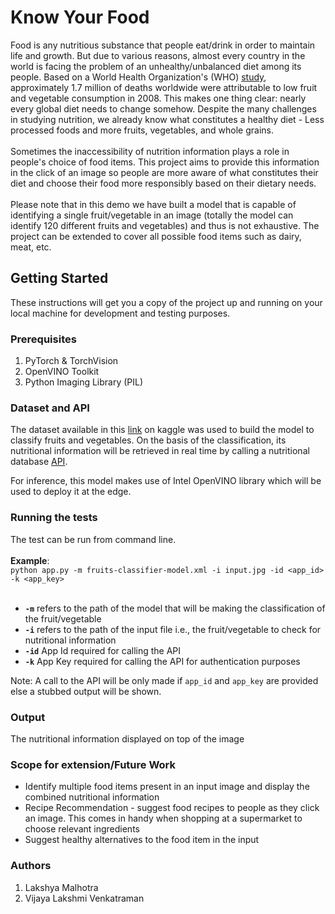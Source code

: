 # Know Your Food

Food is any nutritious substance that people eat/drink in order to maintain life and growth. But due to various reasons, almost every country in the world is facing the problem of an unhealthy/unbalanced diet among its people. Based on a World Health Organization's (WHO) [study](https://www.who.int/gho/ncd/risk_factors/unhealthy_diet_text/en/), approximately 1.7 million of deaths worldwide were attributable to low fruit and vegetable consumption in 2008. This makes one thing clear: nearly every global diet needs to change somehow. Despite the many challenges in studying nutrition, we already know what constitutes a healthy diet - Less processed foods and more fruits, vegetables, and whole grains.<br /><br />
Sometimes the inaccessibility of nutrition information plays a role in people's choice of food items. This project aims to provide this information in the click of an image so people are more aware of what constitutes their diet and choose their food more responsibly based on their dietary needs. <br /><br />
Please note that in this demo we have built a model that is capable of identifying a single fruit/vegetable  in an image (totally the model can identify 120 different fruits and vegetables) and thus is not exhaustive. The project can be extended to cover all possible food items such as dairy, meat, etc.

## Getting Started
These instructions will get you a copy of the project up and running on your local machine for development and testing purposes. 

### Prerequisites
1) PyTorch & TorchVision
2) OpenVINO Toolkit
3) Python Imaging Library (PIL)

### Dataset and API
The dataset available in this [link](https://www.kaggle.com/moltean/fruits) on kaggle was used to build the model to classify fruits and vegetables. On the basis of the classification, its nutritional information will be retrieved in real time by calling a nutritional database [API](https://www.edamam.com/). <br />

For inference, this model makes use of Intel OpenVINO library which will be used to deploy it at the edge.

### Running the tests
The test can be run from command line.<br /> <br />
**Example**: <br />
`python app.py -m fruits-classifier-model.xml -i input.jpg -id <app_id> -k <app_key>` <br /><br />
* **`-m`** refers to the path of the model that will be making the classification of the fruit/vegetable <br />
* **`-i`**  refers to the path of the input file i.e., the fruit/vegetable to check for nutritional information
* **`-id`** App Id required for calling the API
* **`-k`** App Key required for calling the API for authentication purposes

Note: A call to the API will be only made if `app_id` and `app_key` are provided else a stubbed output will be shown.

### Output
The nutritional information displayed on top of the image

### Scope for extension/Future Work
+ Identify multiple food items present in an input image and display the combined nutritional information
+ Recipe Recommendation - suggest food recipes to people as they click an image. This comes in handy when shopping at a supermarket to choose relevant ingredients
+ Suggest healthy alternatives to the food item in the input

### Authors
1) Lakshya Malhotra
2) Vijaya Lakshmi Venkatraman
